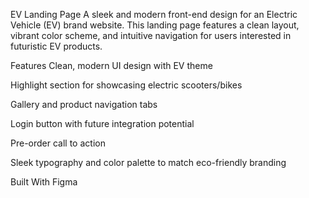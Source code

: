 EV Landing Page
A sleek and modern front-end design for an Electric Vehicle (EV) brand website. This landing page features a clean layout, vibrant color scheme, and intuitive navigation for users interested in futuristic EV products.


Features
Clean, modern UI design with EV theme

Highlight section for showcasing electric scooters/bikes

Gallery and product navigation tabs

Login button with future integration potential

Pre-order call to action

Sleek typography and color palette to match eco-friendly branding

Built With
Figma

